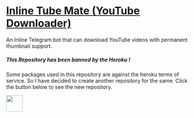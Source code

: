 <h1 align="left">
    <a href="https://github.com/m4mallu">Inline Tube Mate (YouTube Downloader)
</a>
</h1>

An Inline Telegram bot that can download YouTube videos with permanent thumbnail support.

<h5>This Repository has been banned by the Heroku !</h6>
Some packages used in this repository are against the heroku terms of service. So I have decided 
to create another repository for the same. Click the button below to see the new repository.<br>
<p align="left">
  <a href="https://github.com/m4mallu/tube">
     <img src ="https://img.shields.io/badge/Click-Here-orange" height="45"/>
  </a>
</p>